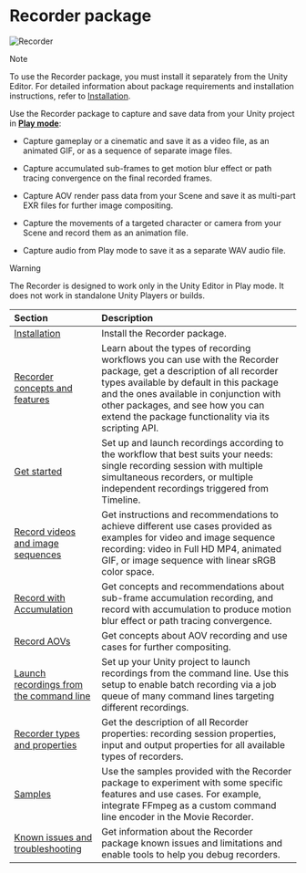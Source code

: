 # Recorder package

![Recorder](Images/RecorderSplash.png)

>[!NOTE]
>To use the Recorder package, you must install it separately from the Unity Editor. For detailed information about package requirements and installation instructions, refer to [Installation](installation.md).

Use the Recorder package to capture and save data from your Unity project in **[Play mode](https://docs.unity3d.com/Manual/GameView.html)**:

* Capture gameplay or a cinematic and save it as a video file, as an animated GIF, or as a sequence of separate image files.

* Capture accumulated sub-frames to get motion blur effect or path tracing convergence on the final recorded frames.

* Capture AOV render pass data from your Scene and save it as multi-part EXR files for further image compositing.

* Capture the movements of a targeted character or camera from your Scene and record them as an animation file.

* Capture audio from Play mode to save it as a separate WAV audio file.

>[!WARNING]
>The Recorder is designed to work only in the Unity Editor in Play mode. It does not work in standalone Unity Players or builds.

| Section | Description |
| :--- | :--- |
| [Installation](installation.md) | Install the Recorder package. |
| [Recorder concepts and features](concepts-and-features.md) | Learn about the types of recording workflows you can use with the Recorder package, get a description of all recorder types available by default in this package and the ones available in conjunction with other packages, and see how you can extend the package functionality via its scripting API. |
| [Get started](get-started.md) | Set up and launch recordings according to the workflow that best suits your needs: single recording session with multiple simultaneous recorders, or multiple independent recordings triggered from Timeline. |
| [Record videos and image sequences](RecordingExamplesofUse.md) | Get instructions and recommendations to achieve different use cases provided as examples for video and image sequence recording: video in Full HD MP4, animated GIF, or image sequence with linear sRGB color space. |
| [Record with Accumulation](RecordingAccumulation.md) | Get concepts and recommendations about sub-frame accumulation recording, and record with accumulation to produce motion blur effect or path tracing convergence. |
| [Record AOVs](aov-concepts.md) | Get concepts about AOV recording and use cases for further compositing. |
| [Launch recordings from the command line](CommandLineRecorder.md) | Set up your Unity project to launch recordings from the command line. Use this setup to enable batch recording via a job queue of many command lines targeting different recordings.  |
| [Recorder types and properties](RecorderProperties.md) | Get the description of all Recorder properties: recording session properties, input and output properties for all available types of recorders. |
| [Samples](samples.md) | Use the samples provided with the Recorder package to experiment with some specific features and use cases. For example, integrate FFmpeg as a custom command line encoder in the Movie Recorder. |
| [Known issues and troubleshooting](troubleshooting.md) | Get information about the Recorder package known issues and limitations and enable tools to help you debug recorders. |
